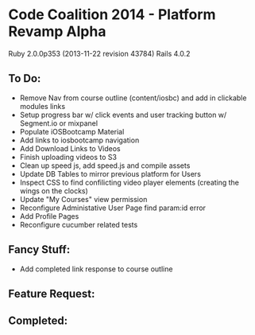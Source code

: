 Code Coalition 2014 - Platform Revamp Alpha
================================

Ruby 2.0.0p353 (2013-11-22 revision 43784)
Rails 4.0.2 

To Do:
--------------------------------
* Remove Nav from course outline (content/iosbc) and add in clickable modules links
* Setup progress bar w/ click events and user tracking button w/ Segment.io or mixpanel
* Populate iOSBootcamp Material 
* Add links to iosbootcamp navigation
* Add Download Links to Videos
* Finish uploading videos to S3
* Clean up speed js, add speed.js and compile assets
* Update DB Tables to mirror previous platform for Users
* Inspect CSS to find confilicting video player elements (creating the wings on the clocks)
* Update "My Courses" view permission
* Reconfigure Administative User Page find param:id error
* Add Profile Pages
* Reconfigure cucumber related tests

Fancy Stuff:
--------------------------------
* Add completed link response to course outline


Feature Request:
--------------------------------


Completed:
--------------------------------